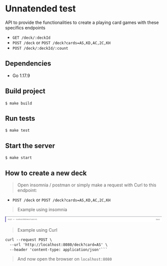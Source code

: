 # Unnatended test

API to provide the functionalities to create a playing card games with these specifics endpoints

- `GET /deck/:deckId`
- `POST /deck` or `POST /deck?cards=AS,KD,AC,2C,KH`
- `POST /deck/:deckId/:count`

## Dependencies
* Go 1.17.9

## Build project
```console
$ make build
```

## Run tests
```console
$ make test
```

## Start the server
```console
$ make start
```

## How to create a new deck

> Open insomnia / postman or simply make a request with Curl to this endpoint:
- `POST /deck` or `POST /deck?cards=AS,KD,AC,2C,KH`

> Example using insomnia

![example of creating a deck](assets/create-deck.png "a title")

> Example using Curl

```console
curl --request POST \
  --url 'http://localhost:8080/deck?card=AS' \
  --header 'content-type: application/json'```
```

>And now open the browser on `localhost:8080`
